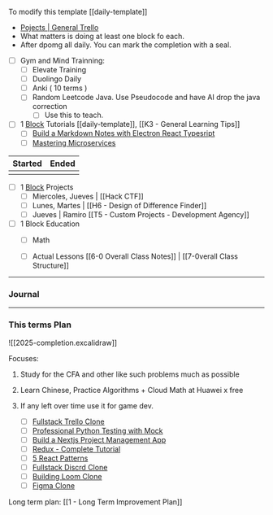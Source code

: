 

To modify this template [[daily-template]]

- [Pojects | General Trello](https://trello.com/b/sq5HqYoL/projects-in-general)
- What matters is doing at least one block fo each. 
- After dpomg all daily. You can mark the completion with a seal. 

- [ ] Gym and Mind Trainning: 
	- [ ] Elevate Training
	- [ ] Duolingo Daily
	- [ ] Anki ( 10 terms )
	- [ ] Random Leetcode Java. Use Pseudocode and have AI drop the java correction
		- [ ]  Use this to teach.
- [ ] 1 [Block](https://app.focusmate.com/dashboard) Tutorials [[daily-template]], [[K3 - General Learning Tips]]  
	- [ ] [Build a Markdown Notes with Electron React Typesript](https://www.youtube.com/watch?v=t8ane4BDyC8)
	- [ ] [Mastering Microservices](https://www.udemy.com/course/master-microservices-with-spring-docker-kubernetes/lear)

| Started | Ended |
| ------- | ----- |
|         |       |


- [ ] 1 [Block](https://app.focusmate.com/dashboard)  Projects 
	- [ ] Miercoles, Jueves | [[Hack CTF]]
	- [ ] Lunes, Martes |  [[H6 - Design of Difference Finder]]
	- [ ] Jueves | Ramiro [[T5 - Custom Projects  - Development Agency]]
- [ ] 1 Block Education
	- [ ] Math
	- [ ] Actual Lessons [[6-0 Overall Class Notes]] | [[7-0verall Class Structure]]


---
### Journal


---
### This terms Plan

![[2025-completion.excalidraw]]

Focuses:
1. Study for the CFA and other like such problems much as possible
2. Learn Chinese, Practice Algorithms + Cloud Math at Huawei x free
3. If any left over time use it for game dev.



	- [ ] [Fullstack Trello Clone](https://www.youtube.com/watch?v=pRybm9lXW2c)
	- [ ] [Professional Python Testing with Mock](https://www.youtube.com/watch?v=-F6wVOlsEAM)
	- [ ] [Build a Nextjs Project Management App](https://www.youtube.com/watch?v=D3xyTdKiT4c)
	- [ ] [Redux - Complete Tutorial](https://www.youtube.com/watch?v=5yEG6GhoJBs)
	- [ ] [5 React Patterns](https://www.youtube.com/watch?v=D3xyTdKiT4c)
	- [ ] [Fullstack Discrd Clone](https://www.youtube.com/watch?v=ZbX4Ok9YX94)
	- [ ] [Building Loom Clone](https://www.youtube.com/watch?v=3R63m4sTpKo)
	- [ ] [Figma Clone](https://www.youtube.com/watch?v=43xmaSJbEVs)

Long term plan: [[1 - Long Term Improvement Plan]]





